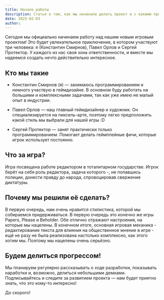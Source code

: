 ```yaml
---
title: Начало работы
description: Статья о том, как мы начинали делать проект и с какими проблемами столкнулись сначала.
date: 2025-02-03
author: 
---
```


Сегодня мы официально начинаем работу над нашим новым игровым проектом! Это будет увлекательное
приключение, в котором участвуют три человека: я (Константин Смирнов), Павел Орлов и Сергей Протектор.
У каждого из нас своя зона ответственности, и вместе мы надеемся создать нечто действительно интересное.


## Кто мы такие
- Константин Смирнов (я) — занимаюсь программированием и немного участвую в геймдизайне. В основном буду работать на
большими и комплексными задачами, так как уже имею не малый опыт в индустрии.

- Павел Орлов — наш главный геймдизайнер и художник. Он специализируется на пиксель-арте,
поэтому легко предположить какой стиль мы выбрали для нашей игры :D

- Сергей Протектор — занят практически только программированием. Помогает делать геймплейные фичи,
которые игрок использует постоянно.

## Что за игра?

Игра посвещена работе редактором в тоталитарном государстве. Игрок берёт на себя роль редактора,
задача которого -, не попавшись полиции, донести правду до народа, спровоцировав свержение
диктатуры.

## Почему мы решили её сделать?

В первую очередь, нам очень нравится стилистика, которой мы собираемся придерживаться. В первую
очередь это конечно же игры Papers, Please и Beholder. Обе отлично отражают настроения, на которые
мы нацелены. В конечном итоге, основная игровая механика - редактирование текста для влияния на
общественное мнение в игре - ещё не разу не была реализована настолько комплексно, как этого хотим
мы. Поэтому мы нацелены очень серьёзно.

## Будем делиться прогрессом!

Мы планируем регулярно рассказывать о ходе разработки, показывать наработки и, возможно, делиться
небольшими демками. Подписывайтесь и следите за развитием проекта — нам будет приятно знать, что это
кому-то интересно!

До скорого!
